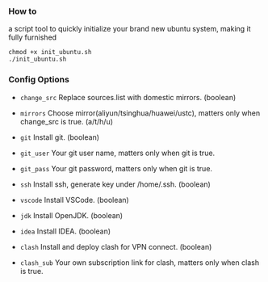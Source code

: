 ### How to
a script tool to quickly initialize your brand new ubuntu system, making it fully furnished

```
chmod +x init_ubuntu.sh
./init_ubuntu.sh
```

### Config Options

- `change_src`   Replace sources.list with domestic mirrors. (boolean)

- `mirrors`   Choose mirror(aliyun/tsinghua/huawei/ustc), matters only when change_src is true. (a/t/h/u)

- `git`   Install git. (boolean)

- `git_user`   Your git user name, matters only when git is true.

- `git_pass`   Your git password, matters only when git is true.

- `ssh`   Install ssh, generate key under /home/.ssh. (boolean)

- `vscode`   Install VSCode. (boolean)

- `jdk`   Install OpenJDK. (boolean)

- `idea`   Install IDEA. (boolean)

- `clash`   Install and deploy clash for VPN connect. (boolean)

- `clash_sub`   Your own subscription link for clash, matters only when clash is true.
